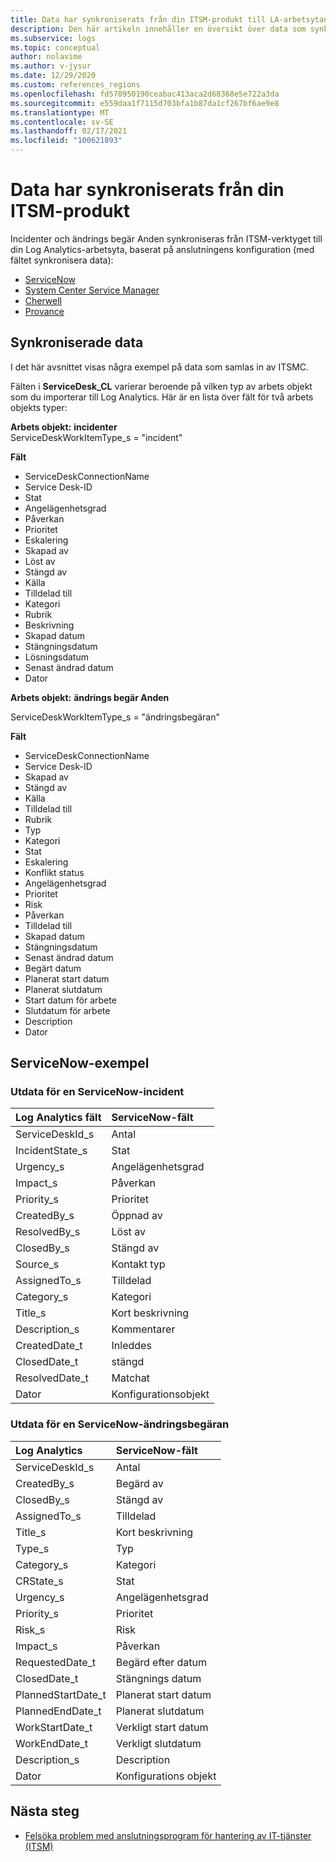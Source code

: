 ```yaml
---
title: Data har synkroniserats från din ITSM-produkt till LA-arbetsytan
description: Den här artikeln innehåller en översikt över data som synkroniseras från ITSM-produkten till LA-arbetsytan.
ms.subservice: logs
ms.topic: conceptual
author: nolavime
ms.author: v-jysur
ms.date: 12/29/2020
ms.custom: references_regions
ms.openlocfilehash: fd570950190ceabac413aca2d68368e5e722a3da
ms.sourcegitcommit: e559daa1f7115d703bfa1b87da1cf267bf6ae9e8
ms.translationtype: MT
ms.contentlocale: sv-SE
ms.lasthandoff: 02/17/2021
ms.locfileid: "100621893"
---
```

# <a name="data-synced-from-your-itsm-product"></a>Data har synkroniserats från din ITSM-produkt

Incidenter och ändrings begär Anden synkroniseras från ITSM-verktyget till din Log Analytics-arbetsyta, baserat på anslutningens konfiguration (med fältet synkronisera data):
* [ServiceNow](./itsmc-connections-servicenow.md)
* [System Center Service Manager](./itsmc-connections-scsm.md)
* [Cherwell](./itsmc-connections-cherwell.md)
* [Provance](./itsmc-connections-provance.md)

## <a name="synced-data"></a>Synkroniserade data

I det här avsnittet visas några exempel på data som samlas in av ITSMC.

Fälten i **ServiceDesk_CL** varierar beroende på vilken typ av arbets objekt som du importerar till Log Analytics. Här är en lista över fält för två arbets objekts typer:

**Arbets objekt:** **incidenter**  
ServiceDeskWorkItemType_s = "incident"

**Fält**

- ServiceDeskConnectionName
- Service Desk-ID
- Stat
- Angelägenhetsgrad
- Påverkan
- Prioritet
- Eskalering
- Skapad av
- Löst av
- Stängd av
- Källa
- Tilldelad till
- Kategori
- Rubrik
- Beskrivning
- Skapad datum
- Stängningsdatum
- Lösningsdatum
- Senast ändrad datum
- Dator

**Arbets objekt:** **ändrings begär Anden**

ServiceDeskWorkItemType_s = "ändringsbegäran"

**Fält**
- ServiceDeskConnectionName
- Service Desk-ID
- Skapad av
- Stängd av
- Källa
- Tilldelad till
- Rubrik
- Typ
- Kategori
- Stat
- Eskalering
- Konflikt status
- Angelägenhetsgrad
- Prioritet
- Risk
- Påverkan
- Tilldelad till
- Skapad datum
- Stängningsdatum
- Senast ändrad datum
- Begärt datum
- Planerat start datum
- Planerat slutdatum
- Start datum för arbete
- Slutdatum för arbete
- Description
- Dator

## <a name="servicenow-example"></a>ServiceNow-exempel 
### <a name="output-data-for-a-servicenow-incident"></a>Utdata för en ServiceNow-incident

| Log Analytics fält | ServiceNow-fält |
|:--- |:--- |
| ServiceDeskId_s| Antal |
| IncidentState_s | Stat |
| Urgency_s |Angelägenhetsgrad |
| Impact_s |Påverkan|
| Priority_s | Prioritet |
| CreatedBy_s | Öppnad av |
| ResolvedBy_s | Löst av|
| ClosedBy_s  | Stängd av |
| Source_s| Kontakt typ |
| AssignedTo_s | Tilldelad  |
| Category_s | Kategori |
| Title_s|  Kort beskrivning |
| Description_s|  Kommentarer |
| CreatedDate_t|  Inleddes |
| ClosedDate_t| stängd|
| ResolvedDate_t|Matchat|
| Dator  | Konfigurationsobjekt |

### <a name="output-data-for-a-servicenow-change-request"></a>Utdata för en ServiceNow-ändringsbegäran

| Log Analytics | ServiceNow-fält |
|:--- |:--- |
| ServiceDeskId_s| Antal |
| CreatedBy_s | Begärd av |
| ClosedBy_s | Stängd av |
| AssignedTo_s | Tilldelad  |
| Title_s|  Kort beskrivning |
| Type_s|  Typ |
| Category_s|  Kategori |
| CRState_s|  Stat|
| Urgency_s|  Angelägenhetsgrad |
| Priority_s| Prioritet|
| Risk_s| Risk|
| Impact_s| Påverkan|
| RequestedDate_t  | Begärd efter datum |
| ClosedDate_t | Stängnings datum |
| PlannedStartDate_t  | Planerat start datum |
| PlannedEndDate_t  | Planerat slutdatum |
| WorkStartDate_t  | Verkligt start datum |
| WorkEndDate_t | Verkligt slutdatum|
| Description_s | Description |
| Dator  | Konfigurations objekt |

## <a name="next-steps"></a>Nästa steg

* [Felsöka problem med anslutningsprogram för hantering av IT-tjänster (ITSM)](./itsmc-resync-servicenow.md)
